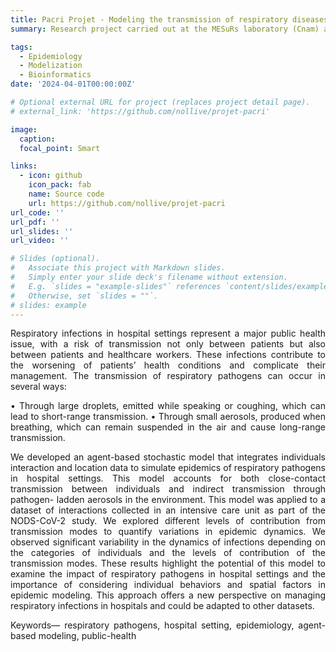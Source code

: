 ```yaml
---
title: Pacri Projet - Modeling the transmission of respiratory diseases in hospitals - coupling contact and environmental transmission
summary: Research project carried out at the MESuRs laboratory (Cnam) and the EMEA unit (Institut Pasteur) in Paris to develop a mathematical model of respiratory pathogen transmission in a hospital setting, combining inter-individual transmission and airborne indirect transmission.

tags:
  - Epidemiology
  - Modelization
  - Bioinformatics
date: '2024-04-01T00:00:00Z'

# Optional external URL for project (replaces project detail page).
# external_link: 'https://github.com/nollive/projet-pacri'

image:
  caption: 
  focal_point: Smart

links:
  - icon: github
    icon_pack: fab
    name: Source code
    url: https://github.com/nollive/projet-pacri
url_code: ''
url_pdf: ''
url_slides: ''
url_video: ''

# Slides (optional).
#   Associate this project with Markdown slides.
#   Simply enter your slide deck's filename without extension.
#   E.g. `slides = "example-slides"` references `content/slides/example-slides.md`.
#   Otherwise, set `slides = ""`.
# slides: example
---
```


<div style="text-align: justify"> Respiratory infections in hospital settings represent a major public health issue, with a risk of transmission not only between patients but also between patients and healthcare workers. These infections contribute to the worsening of patients’ health conditions and complicate their management.
The transmission of respiratory pathogens can occur in several ways:

• Through large droplets, emitted while speaking or coughing, which can lead to short-range
transmission.
• Through small aerosols, produced when breathing, which can remain suspended in the air and cause long-range transmission.

We developed an agent-based stochastic model that integrates individuals interaction and location data to simulate epidemics of respiratory pathogens in hospital settings. This model accounts for both close-contact transmission between individuals and indirect transmission through pathogen- ladden aerosols in the environment.
This model was applied to a dataset of interactions collected in an intensive care unit as part of the NODS-CoV-2 study. We explored different levels of contribution from transmission modes to quantify variations in epidemic dynamics. 
We observed significant variability in the dynamics of infections depending on the categories of individuals and the levels of contribution of the transmission modes. These results highlight the potential of this model to examine the impact of respiratory pathogens in hospital settings and the importance of considering individual behaviors and spatial factors in epidemic modeling. This approach offers a new perspective on managing respiratory infections in hospitals and could be adapted to other datasets.

Keywords— respiratory pathogens, hospital setting, epidemiology, agent-based modeling, public-health
 </div>
